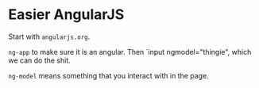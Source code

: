 # Easier AngularJS

Start with `angularjs.org`.

`ng-app` to make sure it is an angular. Then `input ngmodel="thingie", which we can do the shit.

`ng-model` means something that you interact with in the page.
